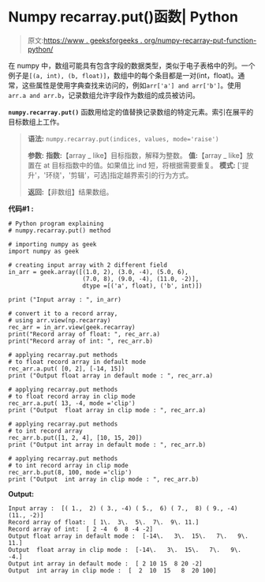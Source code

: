 # Numpy recarray.put()函数| Python

> 原文:[https://www . geeksforgeeks . org/numpy-recarray-put-function-python/](https://www.geeksforgeeks.org/numpy-recarray-put-function-python/)

在 numpy 中，数组可能具有包含字段的数据类型，类似于电子表格中的列。一个例子是`[(a, int), (b, float)]`，数组中的每个条目都是一对(int，float)。通常，这些属性是使用字典查找来访问的，例如`arr['a'] and arr['b']`。使用`arr.a and arr.b`，记录数组允许字段作为数组的成员被访问。

**`numpy.recarray.put()`** 函数用给定的值替换记录数组的特定元素。索引在展平的目标数组上工作。

> **语法:** `numpy.recarray.put(indices, values, mode='raise')`
> 
> **参数:**
> **指数:**【array _ like】目标指数，解释为整数。
> **值:**【array _ like】放置在 at 目标指数中的值。如果值比 ind 短，将根据需要重复。
> **模式:** ['提升'，'环绕'，'剪辑'，可选]指定越界索引的行为方式。
> 
> **返回:**【非数组】结果数组。

**代码#1 :**

```
# Python program explaining
# numpy.recarray.put() method 

# importing numpy as geek
import numpy as geek

# creating input array with 2 different field 
in_arr = geek.array([(1.0, 2), (3.0, -4), (5.0, 6),
                     (7.0, 8), (9.0, -4), (11.0, -2)],
                     dtype =[('a', float), ('b', int)])

print ("Input array : ", in_arr)

# convert it to a record array,
# using arr.view(np.recarray)
rec_arr = in_arr.view(geek.recarray)
print("Record array of float: ", rec_arr.a)
print("Record array of int: ", rec_arr.b)

# applying recarray.put methods
# to float record array in default mode
rec_arr.a.put( [0, 2], [-14, 15])
print ("Output float array in default mode : ", rec_arr.a) 

# applying recarray.put methods
# to float record array in clip mode
rec_arr.a.put( 13, -4, mode ='clip')
print ("Output  float array in clip mode : ", rec_arr.a) 

# applying recarray.put methods 
# to int record array 
rec_arr.b.put([1, 2, 4], [10, 15, 20])
print ("Output int array in default mode : ", rec_arr.b) 

# applying recarray.put methods
# to int record array in clip mode
rec_arr.b.put(8, 100, mode ='clip')
print ("Output  int array in clip mode : ", rec_arr.b) 
```

**Output:**

```
Input array :  [( 1.,  2) ( 3., -4) ( 5.,  6) ( 7.,  8) ( 9., -4) (11., -2)]
Record array of float:  [ 1\.  3\.  5\.  7\.  9\. 11.]
Record array of int:  [ 2 -4  6  8 -4 -2]
Output float array in default mode :  [-14\.   3\.  15\.   7\.   9\.  11.]
Output  float array in clip mode :  [-14\.   3\.  15\.   7\.   9\.  -4.]
Output int array in default mode :  [ 2 10 15  8 20 -2]
Output  int array in clip mode :  [  2  10  15   8  20 100]

```